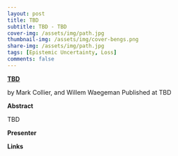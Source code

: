 ```yaml
---
layout: post
title: TBD
subtitle: TBD - TBD
cover-img: /assets/img/path.jpg
thumbnail-img: /assets/img/cover-bengs.png
share-img: /assets/img/path.jpg
tags: [Epistemic Uncertainty, Loss]
comments: false
---
```


[**TBD**](https://openreview.net/pdf?id=epjxT_ARZW5)

by Mark Collier, and Willem Waegeman
Published at TBD

**Abstract**

TBD

**Presenter**

**Links**
